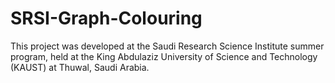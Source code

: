 # SRSI-Graph-Colouring
This project was developed at the Saudi Research Science Institute summer program, held at the King Abdulaziz University of Science and Technology (KAUST) at Thuwal, Saudi Arabia. 
